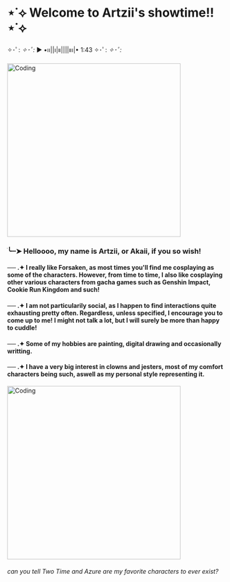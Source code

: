 # ⋆˙⟡ Welcome to Artzii's showtime!! ⋆˙⟡

  ✧･ﾟ: *✧･ﾟ:* ▶︎ •၊၊||၊|။||||။‌‌‌‌‌၊|• 1:43 ✧･ﾟ: *✧･ﾟ:*

  <img align="center" alt="Coding" width="400" src="https://static.wikia.nocookie.net/forsaken2024/images/9/91/Nightshade_two_time_render.png/revision/latest/scale-to-width-down/2100?cb=20250427205633">


### ׂ╰┈➤ Helloooo, my name is Artzii, or Akaii, if you so wish!

#### ── .✦ I really like Forsaken, as most times you'll find me cosplaying as some of the characters. However, from time to time, I also like cosplaying other various characters from gacha games such as Genshin Impact, Cookie Run Kingdom and such!

#### ── .✦ I am not particularily social, as I happen to find interactions quite exhausting pretty often. Regardless, unless specified, I encourage you to come up to me! I might not talk a lot, but I will surely be more than happy to cuddle!

#### ── .✦ Some of my hobbies are painting, digital drawing and occasionally writting.

#### ── .✦ I have a very big interest in clowns and jesters, most of my comfort characters being such, aswell as my personal style representing it.

   <img align="center" alt="Coding" width="400" src="https://i.pinimg.com/736x/e8/2e/8b/e82e8b8257d9d1d48ccb94485ea2aae5.jpg">

   ###### can you tell Two Time and Azure are my favorite characters to ever exist?
